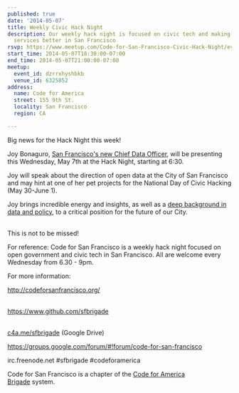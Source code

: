 ```yaml
---
published: true
date: '2014-05-07'
title: Weekly Civic Hack Night
description: Our weekly hack night is focused on civic tech and making government
  services better in San Francisco
rsvp: https://www.meetup.com/Code-for-San-Francisco-Civic-Hack-Night/events/179268592/
start_time: 2014-05-07T18:30:00-07:00
end_time: 2014-05-07T21:00:00-07:00
meetup:
  event_id: dzrrxhyshbkb
  venue_id: 6325852
address:
  name: Code for America
  street: 155 9th St.
  locality: San Francisco
  region: CA

---
```

<!-- imported via scripts/generate-events-from-meetup -->
<p>Big news for the Hack Night this week!</p> <p>Joy Bonaguro, <a href="http://www.govtech.com/data/San-Francisco-Announces-Chief-Data-Officer-Joy-Bonaguro.html">San Francisco's new Chief Data Officer</a>, will be presenting this Wednesday, May 7th at the Hack Night, starting at 6:30. </p> <p>Joy will speak about the direction of open data at the City of San Francisco and may hint at one of her pet projects for the National Day of Civic Hacking (May 30-June 1).</p> <p>Joy brings incredible energy and insights, as well as a <a href="http://www.linkedin.com/in/joybonaguro">deep background in data and policy</a>, to a critical position for the future of our City.</p> <p><br/>This is not to be missed!</p> <p>For reference: Code for San Francisco is a weekly hack night focused on open government and civic tech in San Francisco. All are welcome every Wednesday from 6.30 - 9pm.</p> <p>For more information:</p> <p><a href="http://codeforsanfrancisco.org/"><a href="http://codeforsanfrancisco.org/" class="linkified">http://codeforsanfrancisco.org/</a></a></p> <p><br/><a href="https://www.github.com/sfbrigade"><a href="https://www.github.com/sfbrigade" class="linkified">https://www.github.com/sfbrigade</a></a></p> <p><br/><a href="http://c4a.me/sfbrigade">c4a.me/sfbrigade</a> (Google Drive)</p> <p><a href="https://groups.google.com/forum/#!forum/code-for-san-francisco"><a href="https://groups.google.com/forum/#!forum/code-for-san-francisco" class="linkified">https://groups.google.com/forum/#!forum/code-for-san-francisco</a></a></p> <p>irc.freenode.net #sfbrigade #codeforamerica</p> <p>Code for San Francisco is a chapter of the <a href="http://brigade.codeforamerica.org/">Code for America Brigade</a> system.</p> 
